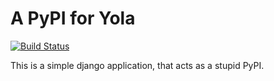 A PyPI for Yola
===============

[![Build Status](https://jenkins.yola.net/buildStatus/icon?job=Build-yolapi)](https://jenkins.yola.net/view/Build/job/Build-yolapi/)

This is a simple django application, that acts as a stupid PyPI.
